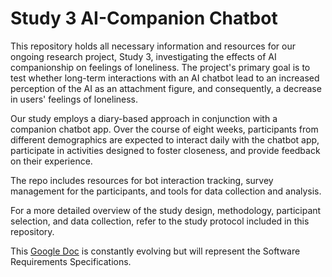 # Study 3 AI-Companion Chatbot 

This repository holds all necessary information and resources for our ongoing research project, Study 3, investigating the effects of AI companionship on feelings of loneliness. The project's primary goal is to test whether long-term interactions with an AI chatbot lead to an increased perception of the AI as an attachment figure, and consequently, a decrease in users' feelings of loneliness.

Our study employs a diary-based approach in conjunction with a companion chatbot app. Over the course of eight weeks, participants from different demographics are expected to interact daily with the chatbot app, participate in activities designed to foster closeness, and provide feedback on their experience.

The repo includes resources for bot interaction tracking, survey management for the participants, and tools for data collection and analysis.

For a more detailed overview of the study design, methodology, participant selection, and data collection, refer to the study protocol included in this repository.

This [Google Doc](https://docs.google.com/document/d/1JKU0x2-KtcaZR_WTsCyf9hsn8YnSc3-t21SNH3epgd8/edit?usp=sharing) is constantly evolving but will represent the Software Requirements Specifications.

